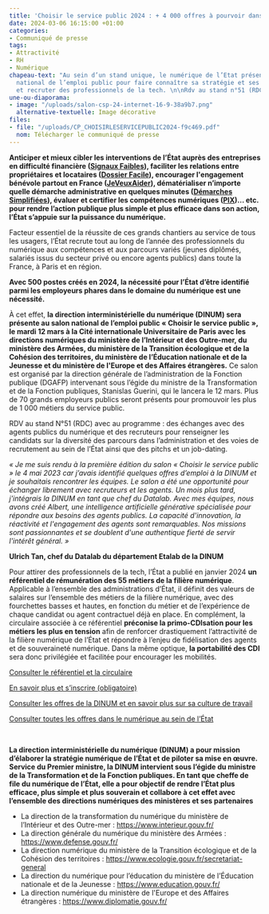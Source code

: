 ```yaml
---
title: 'Choisir le service public 2024 : + 4 000 offres à pourvoir dans le numérique'
date: 2024-03-06 16:15:00 +01:00
categories:
- Communiqué de presse
tags:
- Attractivité
- RH
- Numérique
chapeau-text: "Au sein d’un stand unique, le numérique de l’Etat présent au salon
  national de l’emploi public pour faire connaître sa stratégie et ses grands chantiers
  et recruter des professionnels de la tech. \n\nRdv au stand n°51 (RDC)."
une-ou-diaporama:
- image: "/uploads/salon-csp-24-internet-16-9-38a9b7.png"
  alternative-textuelle: Image décorative
files:
- file: "/uploads/CP_CHOISIRLESERVICEPUBLIC2024-f9c469.pdf"
  nom: Télécharger le communiqué de presse
---
```


**Anticiper et mieux cibler les interventions de l’État auprès des entreprises en difficulté financière ([Signaux Faibles](https://www.entreprises.gouv.fr/fr/industrie/politique-industrielle/signaux-faibles)), faciliter les relations entre propriétaires et locataires ([Dossier Facile](https://www.dossierfacile.logement.gouv.fr/)), encourager l'engagement bénévole partout en France ([JeVeuxAider](https://www.jeveuxaider.gouv.fr/)), dématérialiser n’importe quelle démarche administrative en quelques minutes ([Démarches Simplifiées](https://www.demarches-simplifiees.fr/)), évaluer et certifier les compétences numériques ([PIX](https://pix.fr/))… etc. pour rendre l’action publique plus simple et plus efficace dans son action, l’État s’appuie sur la puissance du numérique.**

Facteur essentiel de la réussite de ces grands chantiers au service de tous les usagers, l’État recrute tout au long de l’année des professionnels du numérique aux compétences et aux parcours variés (jeunes diplômés, salariés issus du secteur privé ou encore agents publics) dans toute la France, à Paris et en région.

**Avec 500 postes créés en 2024, la nécessité pour l’État d’être identifié parmi les employeurs phares dans le domaine du numérique est une nécessité.**

À cet effet, **la direction interministérielle du numérique (DINUM) sera présente au salon national de l’emploi public « Choisir le service public », le mardi 12 mars à la Cité internationale Universitaire de Paris avec les directions numériques du ministère de l’Intérieur et des Outre-mer, du ministère des Armées, du ministère de la Transition écologique et de la Cohésion des territoires, du ministère de l’Éducation nationale et de la Jeunesse et du ministère de l'Europe et des Affaires étrangères.** Ce salon est organisé par la direction générale de l’administration de la Fonction publique (DGAFP) intervenant sous l’égide du ministre de la Transformation et de la Fonction publiques, Stanislas Guerini, qui le lancera le 12 mars. Plus de 70 grands employeurs publics seront présents pour promouvoir les plus de 1 000 métiers du service public.

RDV au stand N°51 (RDC) avec au programme : des échanges avec des agents publics du numérique et des recruteurs pour renseigner les candidats sur la diversité des parcours dans l’administration et des voies de recrutement au sein de l’État ainsi que des pitchs et un job-dating.

*« Je me suis rendu à la première édition du salon « Choisir le service public » le 4 mai 2023 car j’avais identifié quelques offres d’emploi à la DINUM et je souhaitais rencontrer les équipes. Le salon a été une opportunité pour échanger librement avec recruteurs et les agents. Un mois plus tard, j'intégrais la DINUM en tant que chef du Datalab. Avec mes équipes, nous avons créé Albert, une intelligence artificielle générative spécialisée pour répondre aux besoins des agents publics. La capacité d'innovation, la réactivité et l'engagement des agents sont remarquables. Nos missions sont passionnantes et se doublent d'une authentique fierté de servir l'intérêt général. »*

**Ulrich Tan, chef du Datalab du département Etalab de la DINUM**

Pour attirer des professionnels de la tech, l’État a publié en janvier 2024 **un référentiel de rémunération des 55 métiers de la filière numérique**. Applicable à l’ensemble des administrations d’État, il définit des valeurs de salaires sur l’ensemble des métiers de la filière numérique, avec des fourchettes basses et hautes, en fonction du métier et de l’expérience de chaque candidat ou agent contractuel déjà en place. En complément, la circulaire associée à ce référentiel **préconise la primo-CDIsation pour les métiers les plus en tension** afin de renforcer drastiquement l’attractivité de la filière numérique de l’État et répondre à l’enjeu de fidélisation des agents et de souveraineté numérique. Dans la même optique, **la portabilité des CDI** sera donc privilégiée et facilitée pour encourager les mobilités. 

[Consulter le référentiel et la circulaire](https://www.numerique.gouv.fr/espace-presse/lÉtat-publie-le-referentiel-de-remuneration-des-55-metiers-de-la-filiere-numerique/)

[En savoir plus et s’inscrire (obligatoire)](https://www.numerique.gouv.fr/agenda/la-dinum-au-salon-national-de-lemploi/ )

[Consulter les offres de la DINUM et en savoir plus sur sa culture de travail](https://www.welcometothejungle.com/fr/companies/dinum )

[Consulter toutes les offres dans le numérique au sein de l’État](https://choisirleservicepublic.gouv.fr/nos-offres/filtres/domaine/3522/ )

<div class="encadre noir" style="margin-bottom:40px"><br><p><b>La direction interministérielle du numérique (DINUM) a pour mission d’élaborer la stratégie numérique de l’État et de piloter sa mise en œuvre. Service du Premier ministre, la DINUM intervient sous l’égide du ministre de la Transformation et de la Fonction publiques. En tant que cheffe de file du numérique de l’État, elle a pour objectif de rendre l’État plus efficace, plus simple et plus souverain et collabore à cet effet avec l’ensemble des directions numériques des ministères et ses partenaires</b><br>

* La direction de la transformation du numérique du ministère de l’Intérieur et des Outre-mer : https://www.interieur.gouv.fr/
* La direction générale du numérique du ministère des Armées : https://www.defense.gouv.fr/ 
* La direction numérique du ministère de la Transition écologique et de la Cohésion des territoires : https://www.ecologie.gouv.fr/secretariat-general 
* La direction du numérique pour l’éducation du ministère de l’Éducation nationale et de la Jeunesse : https://www.education.gouv.fr/ 
* La direction numérique du ministère de l'Europe et des Affaires étrangères : https://www.diplomatie.gouv.fr/
</p></div>


